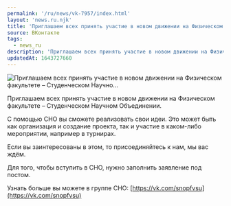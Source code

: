 ```yaml
---
permalink: '/ru/news/vk-7957/index.html'
layout: 'news.ru.njk'
title: 'Приглашаем всех принять участие в новом движении на Физическом факультете – Студенческом Научно…'
source: ВКонтакте
tags:
  - news_ru
description: 'Приглашаем всех принять участие в новом движении на Физическом факультете – Студенческом Научно…'
updatedAt: 1643727660
---
```

![Приглашаем всех принять участие в новом движении на Физическом факультете – Студенческом Научно…](https://sun9-41.userapi.com/sun9-81/impg/DCRAK1t02L0Nmpyvo9rHwkC5K80O-keSzAfICw/2XmulV1E8o0.jpg?size=1080x802&quality=96&sign=55128cf3490550d8cf1f7134d3db8f2f&c_uniq_tag=l0GJI1t3NqGCQkV4hKn8kmN0NMSFCyJAR7NuxNjAvc4&type=album)

Приглашаем всех принять участие в новом движении на Физическом факультете – Студенческом Научном Объединении.

С помощью СНО вы сможете реализовать свои идеи. Это может быть как организация и создание проекта, так и участие в каком-либо мероприятии, например в турнирах.

Если вы заинтересованы в этом, то присоединяйтесь к нам, мы вас ждём.

Для того, чтобы вступить в СНО, нужно заполнить заявление под постом.

Узнать больше вы можете в группе СНО: [https://vk.com/snopfvsu](https://vk.com/snopfvsu)

